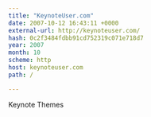 ```yaml
---
title: "KeynoteUser.com"
date: 2007-10-12 16:43:11 +0000
external-url: http://keynoteuser.com/
hash: 0c2f3484fdbb91cd752319c071e718d7
year: 2007
month: 10
scheme: http
host: keynoteuser.com
path: /

---
```


Keynote Themes

